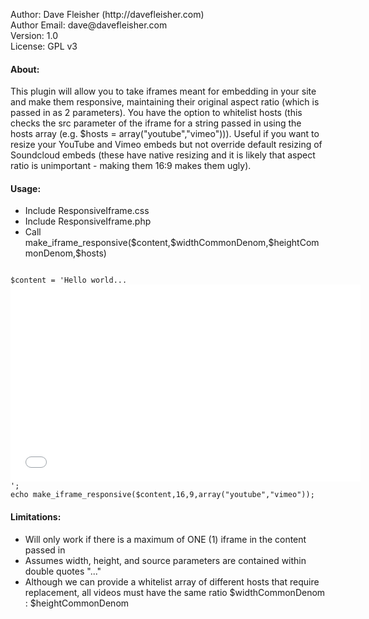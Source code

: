 <p>Author: Dave Fleisher (http://davefleisher.com)<br/>
Author Email: dave@davefleisher.com<br/>
Version: 1.0<br/>
License: GPL v3</p>

<h4>About:</h4>
<p>This plugin will allow you to take iframes meant for embedding in your site and make them responsive, maintaining their original aspect ratio (which is passed in as 2 parameters). You have the option to whitelist hosts (this checks the src parameter of the iframe for a string passed in using the hosts array (e.g. $hosts = array("youtube","vimeo"))). Useful if you want to resize your YouTube and Vimeo embeds but not override default resizing of Soundcloud embeds (these have native resizing and it is likely that aspect ratio is unimportant - making them 16:9 makes them ugly).</p>

<h4>Usage:</h4>
<ul>
<li>Include ResponsiveIframe.css <code><link rel="stylesheet" type="text/css" href="path/to/ResponsiveIframe.css"/></code></li>
<li>Include ResponsiveIframe.php <code><?php require_once('path/to/ResponsiveIframe.php'); ?></code></li>
<li>Call make_iframe_responsive($content,$widthCommonDenom,$heightCommonDenom,$hosts)</li>
</ul>

<code>
$content = 'Hello world...<iframe width="560" height="315" src="//www.youtube.com/embed/jofNR_WkoCE" frameborder="0" allowfullscreen></iframe>';
echo make_iframe_responsive($content,16,9,array("youtube","vimeo"));
</code>

<h4>Limitations:</h4>
<ul>
<li>Will only work if there is a maximum of ONE (1) iframe in the content passed in</li>
<li>Assumes width, height, and source parameters are contained within double quotes "..."</li>
<li>Although we can provide a whitelist array of different hosts that require replacement, all videos must have the same ratio $widthCommonDenom : $heightCommonDenom</li>
</ul>